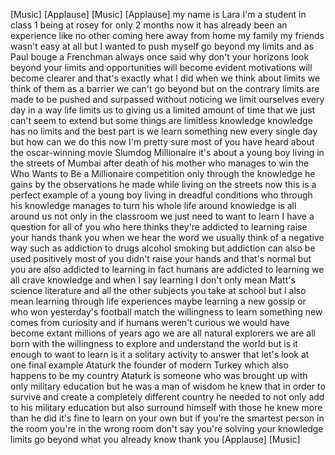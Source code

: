 
[Music]
[Applause]
[Music]
[Applause]
my name is Lara I&#39;m a student in class 1
being at rosey for only 2 months now it
has already been an experience like no
other
coming here away from home my family my
friends wasn&#39;t easy at all
but I wanted to push myself go beyond my
limits and as Paul bouge a Frenchman
always once said why don&#39;t your horizons
look beyond your limits and
opportunities will become evident
motivations will become clearer and
that&#39;s exactly what I did when we think
about limits we think of them as a
barrier we can&#39;t go beyond but on the
contrary limits are made to be pushed
and surpassed without noticing we limit
ourselves every day in a way life limits
us to giving us a limited amount of time
that we just can&#39;t seem to extend but
some things are limitless knowledge
knowledge has no limits and the best
part is we learn something new every
single day but how can we do this now
I&#39;m pretty sure most of you have heard
about the oscar-winning movie Slumdog
Millionaire it&#39;s about a young boy
living in the streets of Mumbai after
death of his mother who manages to win
the Who Wants to Be a Millionaire
competition only through the knowledge
he gains by the observations he made
while living on the streets now this is
a perfect example of a young boy living
in dreadful conditions who through his
knowledge manages to turn his whole life
around knowledge is all around us not
only in the classroom we just need to
want to learn I have a question for all
of you who here thinks they&#39;re addicted
to learning raise your hands
thank you when we hear the word
we usually think of a negative way such
as addiction to drugs alcohol smoking
but addiction can also be used
positively most of you didn&#39;t raise your
hands and that&#39;s normal but you are also
addicted to learning in fact humans are
addicted to learning we all crave
knowledge and when I say learning I
don&#39;t only mean Matt&#39;s science
literature and all the other subjects
you take at school but I also mean
learning through life experiences maybe
learning a new gossip or who won
yesterday&#39;s football match the
willingness to learn something new comes
from curiosity and if humans weren&#39;t
curious we would have become extant
millions of years ago we are all natural
explorers we are all born with the
willingness to explore and understand
the world but is it enough to want to
learn is it a solitary activity to
answer that let&#39;s look at one final
example Ataturk the founder of modern
Turkey which also happens to be my
country Ataturk is someone who was
brought up with only military education
but he was a man of wisdom he knew that
in order to survive and create a
completely different country he needed
to not only add to his military
education but also surround himself with
those he knew more than he did it&#39;s fine
to learn on your own but if you&#39;re the
smartest person in the room you&#39;re in
the wrong room don&#39;t say you&#39;re solving
your knowledge limits go beyond what you
already know thank you
[Applause]
[Music]
